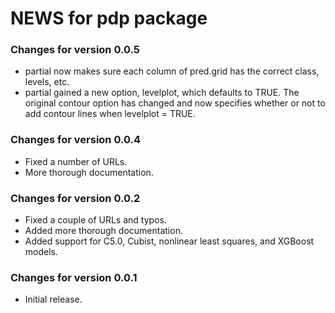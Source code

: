 # NEWS for pdp package

### Changes for version 0.0.5
* partial now makes sure each column of pred.grid has the correct class, levels, etc.
* partial gained a new option, levelplot, which defaults to TRUE. The original contour option has changed and now specifies whether or not to add contour lines when levelplot = TRUE.

### Changes for version 0.0.4
* Fixed a number of URLs.
* More thorough documentation.

### Changes for version 0.0.2

* Fixed a couple of URLs and typos.
* Added more thorough documentation.
* Added support for C5.0, Cubist, nonlinear least squares, and XGBoost models.

### Changes for version 0.0.1

* Initial release.
